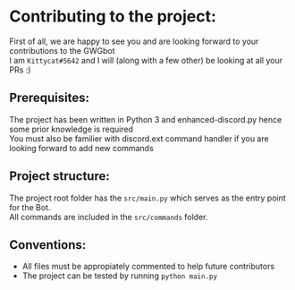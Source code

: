 # Contributing to the project:

First of all, we are happy to see you and are looking forward to your contributions to the GWGbot</br>
I am `Kittycat#5642` and I will (along with a few other) be looking at all your PRs :)

## Prerequisites:

The project has been written in Python 3 and enhanced-discord.py hence some prior knowledge is required</br>
You must also be familier with discord.ext command handler if you are looking forward to add new commands</br>

## Project structure:

The project root folder has the `src/main.py` which serves as the entry point for the Bot.</br>
All commands are included in the `src/commands` folder.</br>

## Conventions:

- All files must be appropiately commented to help future contributors
- The project can be tested by running `python main.py`